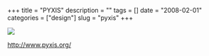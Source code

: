 +++
title = "PYXIS"
description = ""
tags = []
date = "2008-02-01"
categories = ["design"]
slug = "pyxis"
+++


 

  <div id="screens-thumbs" class="clearfix">
    <div class="txt-center" id="design-submission"><a href="http://www.pyxis.org/"><img id='bluga-thumbnail-1004' class='bluga-thumbnail large' src='//media.konigi.com/bluga/
wt47f281af5ff53_0.jpg'/></a></div>  
  </div>   
<p><a href="http://www.pyxis.org/">http://www.pyxis.org/</a></p>




